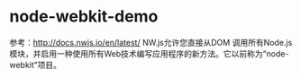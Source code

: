 # node-webkit-demo
参考：http://docs.nwjs.io/en/latest/
NW.js允许您直接从DOM 调用所有Node.js 模块，并启用一种使用所有Web技术编写应用程序的新方法。它以前称为“node-webkit”项目。
